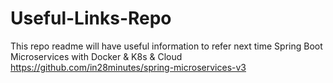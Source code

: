 # Useful-Links-Repo
This repo readme will have useful information to refer next time
Spring Boot Microservices with Docker & K8s & Cloud
https://github.com/in28minutes/spring-microservices-v3
